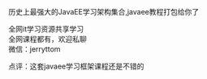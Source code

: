 历史上最强大的JavaEE学习架构集合,javaee教程打包给你了

全网it学习资源共享学习<br>全网课程都有，欢迎私聊<br>微信：jerryttom<br>

点评：这套javaee学习框架课程还是不错的